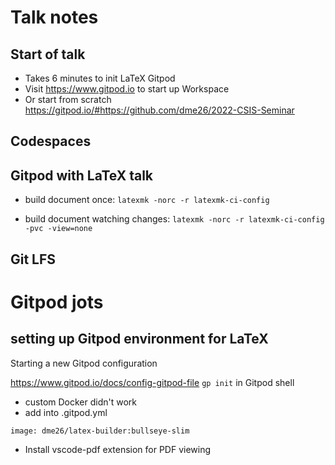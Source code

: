 # Talk notes

## Start of talk

- Takes 6 minutes to init LaTeX Gitpod
- Visit https://www.gitpod.io to start up Workspace
- Or start from scratch https://gitpod.io/#https://github.com/dme26/2022-CSIS-Seminar 


## Codespaces

## Gitpod with LaTeX talk

- build document once:
`latexmk -norc -r latexmk-ci-config`

- build document watching changes:
`latexmk -norc -r latexmk-ci-config -pvc -view=none`

## Git LFS

# Gitpod jots

## setting up Gitpod environment for LaTeX
Starting a new Gitpod configuration

https://www.gitpod.io/docs/config-gitpod-file
`gp init` in Gitpod shell

- custom Docker didn't work
- add into .gitpod.yml
```
image: dme26/latex-builder:bullseye-slim
```

- Install vscode-pdf extension for PDF viewing
